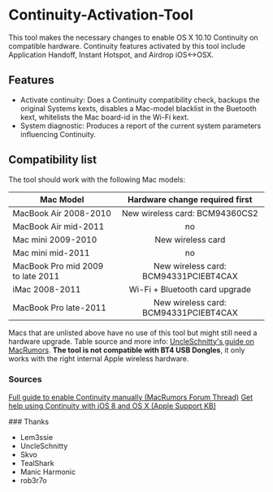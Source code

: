 Continuity-Activation-Tool
=========================

This tool makes the necessary changes to enable OS X 10.10 Continuity on compatible hardware. Continuity features activated by this tool include Application Handoff, Instant Hotspot, and Airdrop iOS<->OSX.

## Features
* Activate continuity: Does a Continuity compatibility check, backups the original Systems kexts, disables a Mac-model blacklist in the Buetooth kext, whitelists the Mac board-id in the Wi-Fi kext.
* System diagnostic: Produces a report of the current system parameters influencing Continuity.

## Compatibility list
The tool should work with the following Mac models:

Mac Model | Hardware change required first
---|:---:
MacBook Air 2008-2010 | New wireless card: BCM94360CS2
MacBook Air mid-2011 | no
Mac mini 2009-2010 | New wireless card
Mac mini mid-2011 | no
MacBook Pro mid 2009 to late 2011 | New wireless card: BCM94331PCIEBT4CAX
iMac 2008-2011 | Wi-Fi + Bluetooth card upgrade
MacBook Pro late-2011 | New wireless card: BCM94331PCIEBT4CAX

Macs that are unlisted above have no use of this tool but might still need a hardware upgrade. Table source and more info: [UncleSchnitty's guide on MacRumors](http://forums.macrumors.com/showpost.php?p=20124161).
**The tool is not compatible with BT4 USB Dongles**, it only works with the right internal Apple wireless hardware.

### Sources
[Full guide to enable Continuity manually (MacRumors Forum Thread)](http://forums.macrumors.com/showpost.php?p=20124161)
[Get help using Continuity with iOS 8 and OS X (Apple Support KB)](http://support.apple.com/kb/TS5458)


### Thanks
* Lem3ssie
* UncleSchnitty
* Skvo
* TealShark
* Manic Harmonic
* rob3r7o